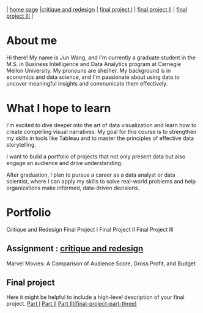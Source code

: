 | [home page](https://cmustudent.github.io/tswd-portfolio-templates/) |[critique and redesign](critique-and-redesign) | [final project I](final-project-part-one) | [final project II](final-project-part-two) | [final project III](final-project-part-three) |

# About me
Hi there! My name is Jun Wang, and I'm currently a graduate student in the M.S. in Business Intelligence and Data Analytics program at Carnegie Mellon University. My pronouns are she/her. My background is in economics and data science, and I'm passionate about using data to uncover meaningful insights and communicate them effectively.

# What I hope to learn
I'm excited to dive deeper into the art of data visualization and learn how to create compelling visual narratives. My goal for this course is to strengthen my skills in tools like Tableau and to master the principles of effective data storytelling. 

I want to build a portfolio of projects that not only present data but also engage an audience and drive understanding. 

After graduation, I plan to pursue a career as a data analyst or data scientist, where I can apply my skills to solve real-world problems and help organizations make informed, data-driven decisions.

# Portfolio
Critique and Redesign
Final Project I
Final Project II
Final Project III


## Assignment : [critique and redesign](critique-and-redesign)
Marvel Movies: A Comparison of Audience Score, Gross Profit, and Budget

## Final project
Here it might be helpful to include a high-level description of your final project. 
[Part I](final-project-part-one)
[Part II](final-project-part-two)
[Part III(final-project-part-three)](https://katttttrena.github.io/TSWDportfolio/final-project-part-three)


